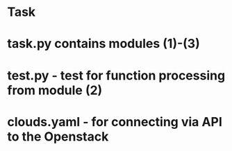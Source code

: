 # Task
# task.py contains modules (1)-(3)
# test.py - test for function processing from module (2)
# clouds.yaml - for connecting via API to the Openstack
